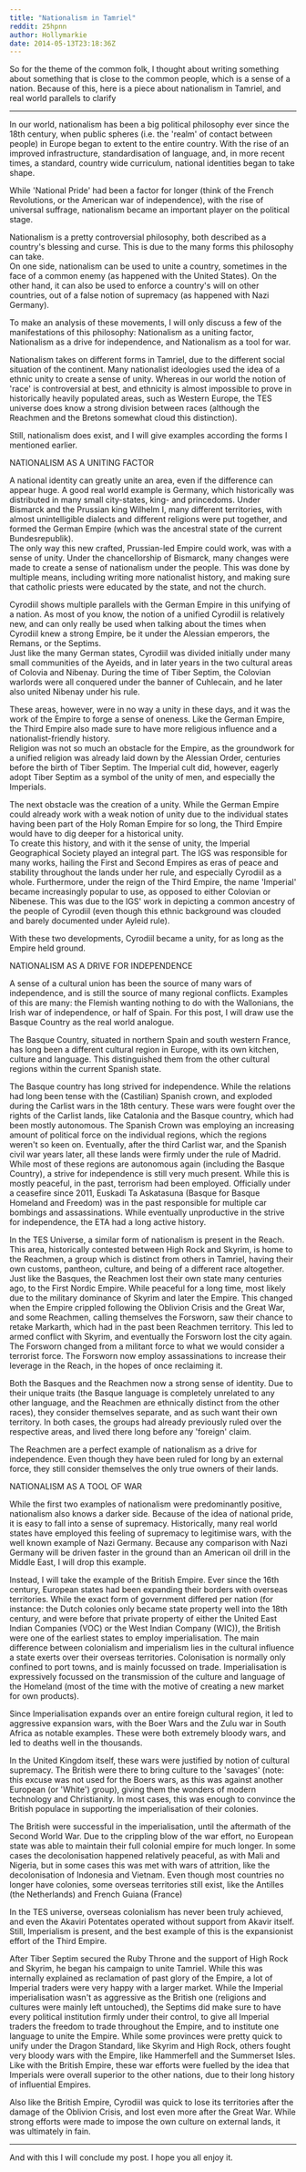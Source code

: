 ```yaml
---
title: "Nationalism in Tamriel"
reddit: 25hpnn
author: Hollymarkie
date: 2014-05-13T23:18:36Z
---
```


So for the theme of the common folk, I thought about writing something about something that is close to the common people, which is a sense of a nation. Because of this, here is a piece about nationalism in Tamriel, and real world parallels to clarify


***

In our world, nationalism has been a big political philosophy ever since the 18th century, when public spheres (i.e. the 'realm' of contact between people) in Europe began to extent to the entire country. With the rise of an improved infrastructure, standardisation of language, and, in more recent times, a standard, country wide curriculum, national identities began to take shape.

While 'National Pride' had been a factor for longer (think of the French Revolutions, or the American war of independence), with the rise of universal suffrage, nationalism became an important player on the political stage.

Nationalism is a pretty controversial philosophy, both described as a country's blessing and curse. This is due to the many forms this philosophy can take.  
On one side, nationalism can be used to unite a country, sometimes in the face of a common enemy (as happened with the United States). On the other hand, it can also be used to enforce a country's will on other countries, out of a false notion of supremacy (as happened with Nazi Germany). 

To make an analysis of these movements, I will only discuss a few of the manifestations of this philosophy: Nationalism as a uniting factor, Nationalism as a drive for independence, and Nationalism as a tool for war.

Nationalism takes on different forms in Tamriel, due to the different social situation of the continent. Many nationalist ideologies used the idea of a ethnic unity to create a sense of unity. Whereas in our world the notion of 'race' is controversial at best, and ethnicity is almost impossible to prove in historically heavily populated areas, such as Western Europe, the TES universe does know a strong division between races (although the Reachmen and the Bretons somewhat cloud this distinction).

Still, nationalism does exist, and I will give examples according the forms I mentioned earlier.

NATIONALISM AS A UNITING FACTOR

A national identity can greatly unite an area, even if the difference can appear huge. A good real world example is Germany, which historically was distributed in many small city-states, king- and princedoms. Under Bismarck and the Prussian king Wilhelm I, many different territories, with almost unintelligible dialects and different religions were put together, and formed the German Empire (which was the ancestral state of the current Bundesrepublik).  
The only way this new crafted, Prussian-led Empire could work, was with a sense of unity. Under the chancellorship of Bismarck, many changes were made to create a sense of nationalism under the people. This was done by multiple means, including writing more nationalist history, and making sure that catholic priests were educated by the state, and not the church.

Cyrodiil shows multiple parallels with the German Empire in this unifying of a nation. As most of you know, the notion of a unified Cyrodiil is relatively new, and can only really be used when talking about the times when Cyrodiil knew a strong Empire, be it under the Alessian emperors, the Remans, or the Septims.  
Just like the many German states, Cyrodiil was divided initially under many small communities of the Ayeids, and in later years in the two cultural areas of Colovia and Nibenay. During the time of Tiber Septim, the Colovian warlords were all conquered under the banner of Cuhlecain, and he later also united Nibenay under his rule.

These areas, however, were in no way a unity in these days, and it was the work of the Empire to forge a sense of oneness. Like the German Empire, the Third Empire also made sure to have more religious influence and a nationalist-friendly history.  
Religion was not so much an obstacle for the Empire, as the groundwork for a unified religion was already laid down by the Alessian Order, centuries before the birth of Tiber Septim. The Imperial cult did, however, eagerly adopt Tiber Septim as a symbol of the unity of men, and especially the Imperials.

The next obstacle was the creation of a unity. While the German Empire could already work with a weak notion of unity due to the individual states having been part of the Holy Roman Empire for so long, the Third Empire would have to dig deeper for a historical unity.  
To create this history, and with it the sense of unity, the Imperial Geographical Society played an integral part. The IGS was responsible for many works, hailing the First and Second Empires as eras of peace and stability throughout the lands under her rule, and especially Cyrodiil as a whole. Furthermore, under the reign of the Third Empire, the name 'Imperial' became increasingly popular to use, as opposed to either Colovian or Nibenese. This was due to the IGS' work in depicting a common ancestry of the people of Cyrodiil (even though this ethnic background was clouded and barely documented under Ayleid rule).

With these two developments, Cyrodiil became a unity, for as long as the Empire held ground.

NATIONALISM AS A DRIVE FOR INDEPENDENCE

A sense of a cultural union has been the source of many wars of independence, and is still the source of many regional conflicts. Examples of this are many: the Flemish wanting nothing to do with the Wallonians, the Irish war of independence, or half of Spain. For this post, I will draw use the Basque Country as the real world analogue.

The Basque Country, situated in northern Spain and south western France, has long been a different cultural region in Europe, with its own kitchen, culture and language. This distinguished them from the other cultural regions within the current Spanish state.

The Basque country has long strived for independence. While the relations had long been tense with the (Castilian) Spanish crown, and exploded during the Carlist wars in the 18th century. These wars were fought over the rights of the Carlist lands, like Catalonia and the Basque country, which had been mostly autonomous. The Spanish Crown was employing an increasing amount of political force on the individual regions, which the regions weren't so keen on. Eventually, after the third Carlist war, and the Spanish civil war years later, all these lands were firmly under the rule of Madrid. While most of these regions are autonomous again (including the Basque Country), a strive for independence is still very much present. While this is mostly peaceful, in the past, terrorism had been employed. Officially under a ceasefire since 2011, Euskadi Ta Askatasuna (Basque for Basque Homeland and Freedom) was in the past responsible for multiple car bombings and assassinations. While eventually unproductive in the strive for independence, the ETA had a long active history.

In the TES Universe, a similar form of nationalism is present in the Reach. This area, historically contested between High Rock and Skyrim, is home to the Reachmen, a group which is distinct from others in Tamriel, having their own customs, pantheon, culture, and being of a different race altogether. Just like the Basques, the Reachmen lost their own state many centuries ago, to the First Nordic Empire. While peaceful for a long time, most likely due to the military dominance of Skyrim and later the Empire. This changed when the Empire crippled following the Oblivion Crisis and the Great War, and some Reachmen, calling themselves the Forsworn, saw their chance to retake Markarth, which had in the past been Reachmen territory. This led to armed conflict with Skyrim, and eventually the Forsworn lost the city again.  
The Forsworn changed from a militant force to what we would consider a terrorist force. The Forsworn now employ assassinations to increase their leverage in the Reach, in the hopes of once reclaiming it.

Both the Basques and the Reachmen now a strong sense of identity. Due to their unique traits (the Basque language is completely unrelated to any other language, and the Reachmen are ethnically distinct from the other races), they consider themselves separate, and as such want their own territory. In both cases, the groups had already previously ruled over the respective areas, and lived there long before any 'foreign' claim. 

The Reachmen are a perfect example of nationalism as a drive for independence. Even though they have been ruled for long by an external force, they still consider themselves the only true owners of their lands.

NATIONALISM AS A TOOL OF WAR

While the first two examples of nationalism were predominantly positive, nationalism also knows a darker side. Because of the idea of national pride, it is easy to fall into a sense of supremacy. Historically, many real world states have employed this feeling of supremacy to legitimise wars, with the well known example of Nazi Germany. Because any comparison with Nazi Germany will be driven faster in the ground than an American oil drill in the Middle East, I will drop this example.

Instead, I will take the example of the British Empire. Ever since the 16th century, European states had been expanding their borders with overseas territories. While the exact form of government differed per nation (for instance: the Dutch colonies only became state property well into the 18th century, and were before that private property of either the United East Indian Companies (VOC) or the West Indian Company (WIC)), the British were one of the earliest states to employ imperialisation. The main difference between colonialism and imperialism lies in the cultural influence a state exerts over their overseas territories. Colonisation is normally only confined to port towns, and is mainly focussed on trade. Imperialisation is expressively focussed on the transmission of the culture and language of the Homeland (most of the time with the motive of creating a new market for own products).

Since Imperialisation expands over an entire foreign cultural region, it led to aggressive expansion wars, with the Boer Wars and the Zulu war in South Africa as notable examples. These were both extremely bloody wars, and led to deaths well in the thousands.

In the United Kingdom itself, these wars were justified by notion of cultural supremacy. The British were there to bring culture to the 'savages' (note: this excuse was not used for the Boers wars, as this was against another European (or 'White') group), giving them the wonders of modern technology and Christianity. In most cases, this was enough to convince the British populace in supporting the imperialisation of their colonies.

The British were successful in the imperialisation, until the aftermath of the Second World War. Due to the crippling blow of the war effort, no European state was able to maintain their full colonial empire for much longer. In some cases the decolonisation happened relatively peaceful, as with Mali and Nigeria, but in some cases this was met with wars of attrition, like the decolonisation of Indonesia and Vietnam. Even though most countries no longer have colonies, some overseas territories still exist, like the Antilles (the Netherlands) and French Guiana (France)

In the TES universe, overseas colonialism has never been truly achieved, and even the Akaviri Potentates operated without support from Akavir itself. Still, Imperialism is present, and the best example of this is the expansionist effort of the Third Empire.

After Tiber Septim secured the Ruby Throne and the support of High Rock and Skyrim, he began his campaign to unite Tamriel. While this was internally explained as reclamation of past glory of the Empire, a lot of Imperial traders were very happy with a larger market. While the Imperial imperialisation wasn't as aggressive as the British one (religions and cultures were mainly left untouched), the Septims did make sure to have every political institution firmly under their control, to give all Imperial traders the freedom to trade throughout the Empire, and to institute one language to unite the Empire. While some provinces were pretty quick to unify under the Dragon Standard, like Skyrim and High Rock, others fought very bloody wars with the Empire, like Hammerfell and the Summerset Isles. Like with the British Empire, these war efforts were fuelled by the idea that Imperials were overall superior to the other nations, due to their long history of influential Empires.

Also like the British Empire, Cyrodiil was quick to lose its territories after the damage of the Oblivion Crisis, and lost even more after the Great War. While strong efforts were made to impose the own culture on external lands, it was ultimately in fain.

***

And with this I will conclude my post. I hope you all enjoy it.

